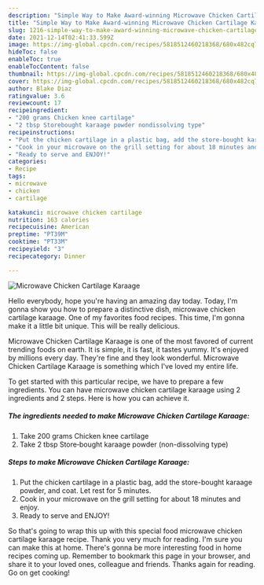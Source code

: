```yaml
---
description: "Simple Way to Make Award-winning Microwave Chicken Cartilage Karaage"
title: "Simple Way to Make Award-winning Microwave Chicken Cartilage Karaage"
slug: 1216-simple-way-to-make-award-winning-microwave-chicken-cartilage-karaage
date: 2021-12-14T02:41:33.599Z
image: https://img-global.cpcdn.com/recipes/5818512460218368/680x482cq70/microwave-chicken-cartilage-karaage-recipe-main-photo.jpg
hideToc: false
enableToc: true
enableTocContent: false
thumbnail: https://img-global.cpcdn.com/recipes/5818512460218368/680x482cq70/microwave-chicken-cartilage-karaage-recipe-main-photo.jpg
cover: https://img-global.cpcdn.com/recipes/5818512460218368/680x482cq70/microwave-chicken-cartilage-karaage-recipe-main-photo.jpg
author: Blake Diaz
ratingvalue: 3.6
reviewcount: 17
recipeingredient:
- "200 grams Chicken knee cartilage"
- "2 tbsp Storebought karaage powder nondissolving type"
recipeinstructions:
- "Put the chicken cartilage in a plastic bag, add the store-bought karaage powder, and coat. Let rest for 5 minutes."
- "Cook in your microwave on the grill setting for about 18 minutes and enjoy."
- "Ready to serve and ENJOY!"
categories:
- Recipe
tags:
- microwave
- chicken
- cartilage

katakunci: microwave chicken cartilage 
nutrition: 163 calories
recipecuisine: American
preptime: "PT39M"
cooktime: "PT33M"
recipeyield: "3"
recipecategory: Dinner

---
```



![Microwave Chicken Cartilage Karaage](https://img-global.cpcdn.com/recipes/5818512460218368/680x482cq70/microwave-chicken-cartilage-karaage-recipe-main-photo.jpg)

Hello everybody, hope you're having an amazing day today. Today, I'm gonna show you how to prepare a distinctive dish, microwave chicken cartilage karaage. One of my favorites food recipes. This time, I'm gonna make it a little bit unique. This will be really delicious.



Microwave Chicken Cartilage Karaage is one of the most favored of current trending foods on earth. It is simple, it is fast, it tastes yummy. It's enjoyed by millions every day. They're fine and they look wonderful. Microwave Chicken Cartilage Karaage is something which I've loved my entire life.


To get started with this particular recipe, we have to prepare a few ingredients. You can have microwave chicken cartilage karaage using 2 ingredients and 2 steps. Here is how you can achieve it.

<!--inarticleads1-->

##### The ingredients needed to make Microwave Chicken Cartilage Karaage:

1. Take 200 grams Chicken knee cartilage
1. Take 2 tbsp Store‐bought karaage powder (non-dissolving type)




<!--inarticleads2-->

##### Steps to make Microwave Chicken Cartilage Karaage:

1. Put the chicken cartilage in a plastic bag, add the store-bought karaage powder, and coat. Let rest for 5 minutes.
1. Cook in your microwave on the grill setting for about 18 minutes and enjoy.
1. Ready to serve and ENJOY!



So that's going to wrap this up with this special food microwave chicken cartilage karaage recipe. Thank you very much for reading. I'm sure you can make this at home. There's gonna be more interesting food in home recipes coming up. Remember to bookmark this page in your browser, and share it to your loved ones, colleague and friends. Thanks again for reading. Go on get cooking!
